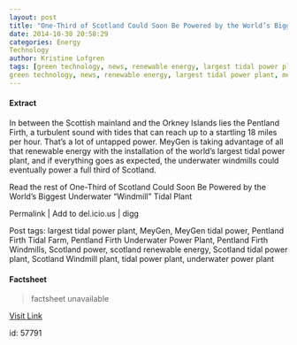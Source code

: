 ```yaml
---
layout: post
title: "One-Third of Scotland Could Soon Be Powered by the World’s Biggest Underwater “Windmill” Tidal Plant"
date: 2014-10-30 20:58:29
categories: Energy
Technology
author: Kristine Lofgren
tags: [green technology, news, renewable energy, largest tidal power plant, meygen, meygen tidal power, pentland firth tidal farm, pentland firth underwater power plant, pentland firth windmills, scotland power, scotland renewable energy, scotland tidal power plant, scotland windmill plant, tidal power plant, underwater power plant
green technology, news, renewable energy, largest tidal power plant, meygen, meygen tidal power, pentland firth tidal farm, pentland firth underwater power plant, pentland firth windmills, scotland power, scotland renewable energy, scotland tidal power plant, scotland windmill plant, tidal power plant, underwater power plant]
---
```



#### Extract
>
In between the Scottish mainland and the Orkney Islands lies the Pentland Firth, a turbulent sound with tides that can reach up to a startling 18 miles per hour. That’s a lot of untapped power. MeyGen is taking advantage of all that renewable energy with the installation of the world&#8217;s largest tidal power plant, and if everything goes as expected, the underwater windmills could eventually power a full third of Scotland.




Read the rest of One-Third of Scotland Could Soon Be Powered by the World&#8217;s Biggest Underwater &#8220;Windmill&#8221; Tidal Plant


Permalink |
Add to
del.icio.us | 
digg

Post tags: largest tidal power plant, MeyGen, MeyGen tidal power, Pentland Firth Tidal Farm, Pentland Firth Underwater Power Plant, Pentland Firth Windmills, Scotland power, scotland renewable energy, Scotland tidal power plant, Scotland Windmill plant, tidal power plant, underwater power plant

#### Factsheet
>factsheet unavailable

[Visit Link](http://inhabitat.com/one-third-of-scotland-could-soon-be-powered-by-the-worlds-biggest-underwater-windmill-tidal-plant/)

id:   57791
